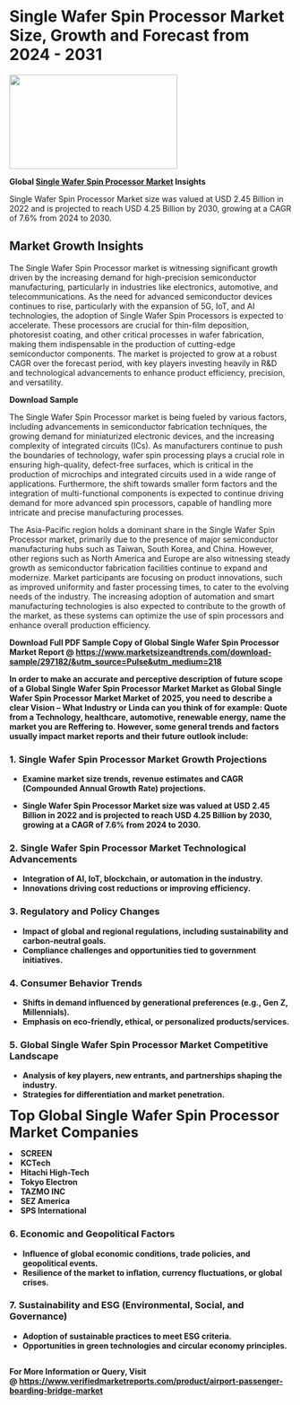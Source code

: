<H1>Single Wafer Spin Processor Market Size, Growth and Forecast from 2024 - 2031</H1><img class="aligncenter size-medium wp-image-584254" src="https://thirdeyenews.in/wp-content/uploads/2024/09/Global-Market-Research-300x168.jpeg" alt="" width="300" height="168" /><p><strong>Global&nbsp;<a href="https://www.marketsizeandtrends.com/download-sample/297182/&amp;utm_source=Pulse&amp;utm_medium=218">Single Wafer Spin Processor Market</a> Insights</strong></p><p>Single Wafer Spin Processor Market size was valued at USD 2.45 Billion in 2022 and is projected to reach USD 4.25 Billion by 2030, growing at a CAGR of 7.6% from 2024 to 2030.</p><p><h2>Market Growth Insights</h2> <p>The Single Wafer Spin Processor market is witnessing significant growth driven by the increasing demand for high-precision semiconductor manufacturing, particularly in industries like electronics, automotive, and telecommunications. As the need for advanced semiconductor devices continues to rise, particularly with the expansion of 5G, IoT, and AI technologies, the adoption of Single Wafer Spin Processors is expected to accelerate. These processors are crucial for thin-film deposition, photoresist coating, and other critical processes in wafer fabrication, making them indispensable in the production of cutting-edge semiconductor components. The market is projected to grow at a robust CAGR over the forecast period, with key players investing heavily in R&D and technological advancements to enhance product efficiency, precision, and versatility.</p> <p><strong>Download Sample</strong></p> <p>The Single Wafer Spin Processor market is being fueled by various factors, including advancements in semiconductor fabrication techniques, the growing demand for miniaturized electronic devices, and the increasing complexity of integrated circuits (ICs). As manufacturers continue to push the boundaries of technology, wafer spin processing plays a crucial role in ensuring high-quality, defect-free surfaces, which is critical in the production of microchips and integrated circuits used in a wide range of applications. Furthermore, the shift towards smaller form factors and the integration of multi-functional components is expected to continue driving demand for more advanced spin processors, capable of handling more intricate and precise manufacturing processes.</p> <p>The Asia-Pacific region holds a dominant share in the Single Wafer Spin Processor market, primarily due to the presence of major semiconductor manufacturing hubs such as Taiwan, South Korea, and China. However, other regions such as North America and Europe are also witnessing steady growth as semiconductor fabrication facilities continue to expand and modernize. Market participants are focusing on product innovations, such as improved uniformity and faster processing times, to cater to the evolving needs of the industry. The increasing adoption of automation and smart manufacturing technologies is also expected to contribute to the growth of the market, as these systems can optimize the use of spin processors and enhance overall production efficiency.</p> <p><strong></p><p><span class=""><strong>Download Full PDF Sample Copy of Global Single Wafer Spin Processor Market Report</strong> @ <a href="https://www.marketsizeandtrends.com/download-sample/297182/&amp;utm_source=Pulse&amp;utm_medium=218" target="_blank">https://www.marketsizeandtrends.com/download-sample/297182/&amp;utm_source=Pulse&amp;utm_medium=218</a></span></p><p>In order to make an accurate and perceptive description of future scope of a Global&nbsp;Single Wafer Spin Processor Market Market as Global&nbsp;Single Wafer Spin Processor Market Market of 2025, you need to describe a clear Vision &ndash; What Industry or Linda can you think of for example: Quote from a Technology, healthcare, automotive, renewable energy, name the market you are Reffering to. However, some general trends and factors usually impact market reports and their future outlook include:</p><h3>1.&nbsp;<strong>Single Wafer Spin Processor Market Growth Projections</strong></h3><ul><li>Examine market size trends, revenue estimates and CAGR (Compounded Annual Growth Rate) projections.</li><li><p>Single Wafer Spin Processor Market size was valued at USD 2.45 Billion in 2022 and is projected to reach USD 4.25 Billion by 2030, growing at a CAGR of 7.6% from 2024 to 2030.</p></li></ul><h3>2.&nbsp;<strong>Single Wafer Spin Processor Market Technological Advancements</strong></h3><ul><li>Integration of AI, IoT, blockchain, or automation in the industry.</li><li>Innovations driving cost reductions or improving efficiency.</li></ul><h3>3.&nbsp;<strong>Regulatory and Policy Changes</strong></h3><ul><li>Impact of global and regional regulations, including sustainability and carbon-neutral goals.</li><li>Compliance challenges and opportunities tied to government initiatives.</li></ul><h3>4.&nbsp;<strong>Consumer Behavior Trends</strong></h3><ul><li>Shifts in demand influenced by generational preferences (e.g., Gen Z, Millennials).</li><li>Emphasis on eco-friendly, ethical, or personalized products/services.</li></ul><h3>5.&nbsp;<strong>Global Single Wafer Spin Processor Market Competitive Landscape</strong></h3><ul><li>Analysis of key players, new entrants, and partnerships shaping the industry.</li><li>Strategies for differentiation and market penetration.</li></ul><p data-pm-slice="1 1 []"><span style="color: inherit; font-family: inherit; font-size: 25px;">Top Global Single Wafer Spin Processor Market Companies</span></p><div class="" data-test-id=""><p><li>SCREEN</li><li> KCTech</li><li> Hitachi High-Tech</li><li> Tokyo Electron</li><li> TAZMO INC</li><li> SEZ America</li><li> SPS International</li></p></div><h3>6.&nbsp;<strong>Economic and Geopolitical Factors</strong></h3><ul><li>Influence of global economic conditions, trade policies, and geopolitical events.</li><li>Resilience of the market to inflation, currency fluctuations, or global crises.</li></ul><h3>7.&nbsp;<strong>Sustainability and ESG (Environmental, Social, and Governance)</strong></h3><ul><li>Adoption of sustainable practices to meet ESG criteria.</li><li>Opportunities in green technologies and circular economy principles.</li></ul><h2><strong style="font-size: 14px;">For More Information or Query, Visit @&nbsp;</strong><a style="background-color: #ffffff; font-size: 14px;" href="https://www.marketsizeandtrends.com/report/single-wafer-spin-processor-market/" target="_blank">https://www.verifiedmarketreports.com/product/airport-passenger-boarding-bridge-market</a></h2>
